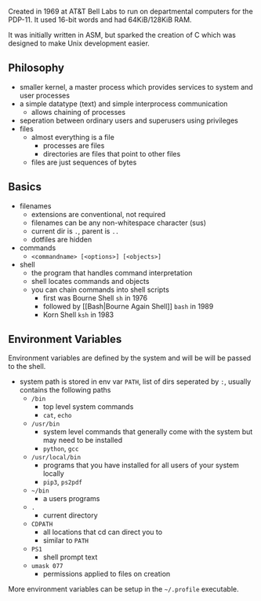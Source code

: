 Created in 1969 at AT&T Bell Labs to run on departmental computers for the PDP-11.  It used 16-bit words and had 64KiB/128KiB RAM.

It was initially written in ASM, but sparked the creation of C which was designed to make Unix development easier.

## Philosophy

* smaller kernel, a master process which provides services to system and user processes
* a simple datatype (text) and simple interprocess communication 
  * allows chaining of processes
* seperation between ordinary users and superusers using privileges
* files 
  * almost everything is a file 
    * processes are files
    * directories are files that point to other files
  * files are just sequences of bytes

## Basics

* filenames 
  * extensions are conventional, not required
  * filenames can be any non-whitespace character (sus)
  * current dir is `.`, parent is `..`
  * dotfiles are hidden
* commands 
  * `<commandname> [<options>] [<objects>]`
* shell 
  * the program that handles command interpretation
  * shell locates commands and objects
  * you can chain commands into shell scripts 
    * first was Bourne Shell `sh` in 1976
    * followed by [[Bash|Bourne Again Shell]] `bash` in 1989
    * Korn Shell `ksh` in 1983

## Environment Variables

Environment variables are defined by the system and will be will be passed to the shell.

* system path is stored in env var `PATH`, list of dirs seperated by `:`, usually contains the following paths 
	* `/bin` 
		* top level system commands
		* `cat`, `echo`
	* `/usr/bin` 
		* system level commands that generally come with the system but may need to be installed
		* `python`, `gcc`
	* `/usr/local/bin` 
		* programs that you have installed for all users of your system locally
		* `pip3`, `ps2pdf`
	* `~/bin` 
		- a users programs
	* `.`
		* current directory
	* `CDPATH` 
		* all locations that cd can direct you to
		* similar to `PATH`
	* `PS1` 
		* shell prompt text
	* `umask 077` 
		* permissions applied to files on creation

More environment variables can be setup in the `~/.profile` executable.


